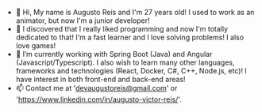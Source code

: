 - 👋 Hi, My name is Augusto Reis and I'm 27 years old! I used to work as an animator, but now I'm a junior developer!
- 💞️ I discovered that I really liked programming and now I'm totally dedicated to that! I'm a fast learner and I love solving problems! I also love games!
- 🌱 I’m currently working with Spring Boot (Java) and Angular (Javascript/Typescript). I also wish to learn many other languages, frameworks and technologies (React, Docker, C#, C++, Node.js, etc)! I have interest in both front-end and back-end areas!
- 📫 Contact me at 'devaugustoreis@gmail.com' or 'https://www.linkedin.com/in/augusto-victor-reis/'.

<!---
devaugustoreis/devaugustoreis is a ✨ special ✨ repository because its `README.md` (this file) appears on your GitHub profile.
You can click the Preview link to take a look at your changes.
--->
